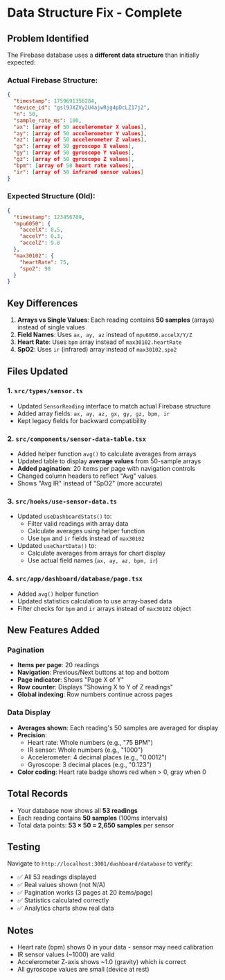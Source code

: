 # Data Structure Fix - Complete

## Problem Identified

The Firebase database uses a **different data structure** than initially expected:

### Actual Firebase Structure:
```json
{
  "timestamp": 1759691356284,
  "device_id": "gsl9JXZVy2U4ajwRjg4pDcLZ17j2",
  "n": 50,
  "sample_rate_ms": 100,
  "ax": [array of 50 accelerometer X values],
  "ay": [array of 50 accelerometer Y values],
  "az": [array of 50 accelerometer Z values],
  "gx": [array of 50 gyroscope X values],
  "gy": [array of 50 gyroscope Y values],
  "gz": [array of 50 gyroscope Z values],
  "bpm": [array of 50 heart rate values],
  "ir": [array of 50 infrared sensor values]
}
```

### Expected Structure (Old):
```json
{
  "timestamp": 123456789,
  "mpu6050": {
    "accelX": 0.5,
    "accelY": 0.3,
    "accelZ": 9.8
  },
  "max30102": {
    "heartRate": 75,
    "spo2": 98
  }
}
```

## Key Differences

1. **Arrays vs Single Values**: Each reading contains **50 samples** (arrays) instead of single values
2. **Field Names**: Uses `ax, ay, az` instead of `mpu6050.accelX/Y/Z`
3. **Heart Rate**: Uses `bpm` array instead of `max30102.heartRate`
4. **SpO2**: Uses `ir` (infrared) array instead of `max30102.spo2`

## Files Updated

### 1. `src/types/sensor.ts`
- Updated `SensorReading` interface to match actual Firebase structure
- Added array fields: `ax, ay, az, gx, gy, gz, bpm, ir`
- Kept legacy fields for backward compatibility

### 2. `src/components/sensor-data-table.tsx`
- Added helper function `avg()` to calculate averages from arrays
- Updated table to display **average values** from 50-sample arrays
- **Added pagination**: 20 items per page with navigation controls
- Changed column headers to reflect "Avg" values
- Shows "Avg IR" instead of "SpO2" (more accurate)

### 3. `src/hooks/use-sensor-data.ts`
- Updated `useDashboardStats()` to:
  - Filter valid readings with array data
  - Calculate averages using helper function
  - Use `bpm` and `ir` fields instead of `max30102`
- Updated `useChartData()` to:
  - Calculate averages from arrays for chart display
  - Use actual field names (`ax, ay, az, bpm, ir`)

### 4. `src/app/dashboard/database/page.tsx`
- Added `avg()` helper function
- Updated statistics calculation to use array-based data
- Filter checks for `bpm` and `ir` arrays instead of `max30102` object

## New Features Added

### Pagination
- **Items per page**: 20 readings
- **Navigation**: Previous/Next buttons at top and bottom
- **Page indicator**: Shows "Page X of Y"
- **Row counter**: Displays "Showing X to Y of Z readings"
- **Global indexing**: Row numbers continue across pages

### Data Display
- **Averages shown**: Each reading's 50 samples are averaged for display
- **Precision**: 
  - Heart rate: Whole numbers (e.g., "75 BPM")
  - IR sensor: Whole numbers (e.g., "1000")
  - Accelerometer: 4 decimal places (e.g., "0.0012")
  - Gyroscope: 3 decimal places (e.g., "0.123")
- **Color coding**: Heart rate badge shows red when > 0, gray when 0

## Total Records
- Your database now shows all **53 readings**
- Each reading contains **50 samples** (100ms intervals)
- Total data points: **53 × 50 = 2,650 samples** per sensor

## Testing
Navigate to `http://localhost:3001/dashboard/database` to verify:
- ✅ All 53 readings displayed
- ✅ Real values shown (not N/A)
- ✅ Pagination works (3 pages at 20 items/page)
- ✅ Statistics calculated correctly
- ✅ Analytics charts show real data

## Notes
- Heart rate (bpm) shows 0 in your data - sensor may need calibration
- IR sensor values (~1000) are valid
- Accelerometer Z-axis shows ~1.0 (gravity) which is correct
- All gyroscope values are small (device at rest)
